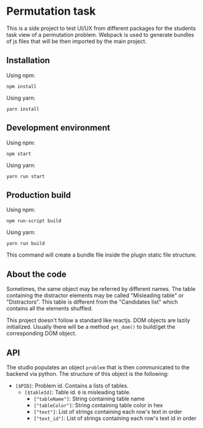 # Permutation task

This is a side project to test UI/UX from different packages for the students task view of a permutation problem.
Webpack is used to generate bundles of js files that will be then imported by the main project.

## Installation
Using npm:
```
npm install
```
Using yarn:
```
yarn install
```

## Development environment
Using npm:
```
npm start
```
Using yarn:
```
yarn run start
```

## Production build
Using npm:
```
npm run-script build
```
Using yarn:
```
yarn run build
```
This command will create a bundle file inside the plugin static file structure.

## About the code

Sometimes, the same object may be referred by different names. The table containing the distractor elements may be called "Misleading table" or "Distractors". This table is different from the "Candidates list" which contains all the elements shuffled.

This project doesn't follow a standard like reactjs. DOM objects are lazily initialized. Usually there will be a method `get_dom()` to build/get the corresponding DOM object.

## API

The studio populates an object `problem` that is then communicated to the backend via python. 
The structure of this object is the following:

 + `[$PID]`: Problem id. Contains a lists of tables.
    + `[$tableId]`: Table id. `0` is misleading table.
        + `["tableName"]`: String containing table name
        + `["tableColor"]`: String containing table color in hex
        + `["text"]`: List of strings containing each row's text in order
        + `["text_id"]`: List of strings containing each row's text id in order

